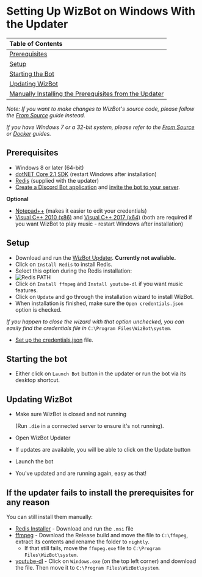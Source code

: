 # Setting Up WizBot on Windows With the Updater

| Table of Contents |
| :--- |
| [Prerequisites](https://wizbot.readthedocs.io/en/latest/guides/Windows%20Guide/#prerequisites) |
| [Setup](https://wizbot.readthedocs.io/en/latest/guides/Windows%20Guide/#setup) |
| [Starting the Bot](https://wizbot.readthedocs.io/en/latest/guides/Windows%20Guide/#starting-the-bot) |
| [Updating WizBot](https://wizbot.readthedocs.io/en/latest/guides/Windows%20Guide/#updating-wizbot) |
| [Manually Installing the Prerequisites from the Updater](https://wizbot.readthedocs.io/en/latest/guides/Windows%20Guide/#if-the-updater-fails-to-install-the-prerequisites-for-any-reason) |

_Note: If you want to make changes to WizBot's source code, please follow the_ [_From Source_](https://wizbot.readthedocs.io/en/latest/guides/From%20Source/) _guide instead._

_If you have Windows 7 or a 32-bit system, please refer to the_ [_From Source_](https://wizbot.readthedocs.io/en/latest/guides/From%20Source/) _or_ [_Docker_](https://wizbot.readthedocs.io/en/latest/guides/Docker%20Guide/) _guides._

## Prerequisites

* Windows 8 or later \(64-bit\)
* [dotNET Core 2.1 SDK](https://www.microsoft.com/net/download/) \(restart Windows after installation\)
* [Redis](https://github.com/MicrosoftArchive/redis/releases/download/win-3.0.504/Redis-x64-3.0.504.msi) \(supplied with the updater\)
* [Create a Discord Bot application](http://wizbot.readthedocs.io/en/latest/JSON%20Explanations/#creating-discord-bot-application) and [invite the bot to your server](http://wizbot.readthedocs.io/en/latest/JSON%20Explanations/#inviting-your-bot-to-your-server).

**Optional**

* [Notepad++](https://notepad-plus-plus.org/) \(makes it easier to edit your credentials\)
* [Visual C++ 2010 \(x86\)](https://download.microsoft.com/download/1/6/5/165255E7-1014-4D0A-B094-B6A430A6BFFC/vcredist_x86.exe) and [Visual C++ 2017 \(x64\)](https://aka.ms/vs/15/release/vc_redist.x64.exe) \(both are required if you want WizBot to play music - restart Windows after installation\)

## Setup

* Download and run the [WizBot Updater](https://dl.wizbot.cf/). **Currently not avaliable.**
* Click on `Install Redis` to install Redis.
* Select this option during the Redis installation:
* ![Redis PATH](https://i.imgur.com/uUby6Xw.png)
* Click on `Install ffmpeg` and `Install youtube-dl` if you want music features.  
* Click on `Update` and go through the installation wizard to install WizBot.
* When installation is finished, make sure the `Open credentials.json` option is checked.

_If you happen to close the wizard with that option unchecked, you can easily find the credentials file in_ `C:\Program Files\WizBot\system`_._

* [Set up the credentials.json](http://wizbot.readthedocs.io/en/latest/JSON%20Explanations/#setting-up-credentialsjson-file) file.

## Starting the bot

* Either click on `Launch Bot` button in the updater or run the bot via its desktop shortcut.

## Updating WizBot

* Make sure WizBot is closed and not running              

  \(Run `.die` in a connected server to ensure it's not running\).

* Open WizBot Updater
* If updates are available, you will be able to click on the Update button
* Launch the bot
* You've updated and are running again, easy as that!

## If the updater fails to install the prerequisites for any reason

You can still install them manually:

* [Redis Installer](https://github.com/MicrosoftArchive/redis/releases/tag/win-3.0.504) - Download and run the `.msi` file
* [ffmpeg](https://ffmpeg.zeranoe.com/builds/) - Download the Release build and move the file to `C:\ffmpeg`, extract its contents and rename the folder to `nightly`.
  * If that still fails, move the `ffmpeg.exe` file to `C:\Program Files\WizBot\system`.
* [youtube-dl](https://rg3.github.io/youtube-dl/download.html) - Click on `Windows.exe` \(on the top left corner\) and download the file. Then move it to `C:\Program Files\WizBot\system`.

